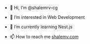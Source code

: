 - 👋 Hi, I’m @shalemrv-cg
- 👀 I’m interested in Web Development
- 🌱 I’m currently learning Nest.js

- 📫 How to reach me [shalemv.com](https://www.shalemv.com)

<!---
shalemrv-cg/shalemrv-cg is a ✨ special ✨ repository because its `README.md` (this file) appears on your GitHub profile.
You can click the Preview link to take a look at your changes.
--->
